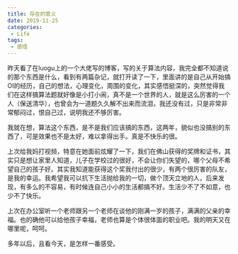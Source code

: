 ```yaml
---
title: 存在的意义
date: 2019-11-25
categories:
 - Life
tags:
 - 感悟
---
```

昨天看了在luogu上的一个大佬写的博客，写的关于算法内容，我完全都不知道说的那个东西是什么，看到有两篇杂记，就打开读了一下，里面讲的是自己从开始搞OI的经历，自己的想法，心理变化，周围的变化，其实感悟挺深的，突然觉得我们在这样搞算法题就好像是小打小闹，真不是一个世界的人，就是这么厉害的一个人（保送清华），也曾会为一道题久久解不出来而流泪，我还没有过，只是非常非常郁闷过，恨自己过，说明我还不够厉害。

我就在想，算法这个东西，是不是我们应该搞的东西，这两年，貌似也没搞别的东西了，可是效果也不是太好，难以拿得出手。真是不快乐的很。

上次给我妈打视频，特意在她面前炫耀了一下，我们在佛山获得的奖牌和证书，其实只是想让家里人知道，儿子在学校过的很好，不会让你们失望的，哪个父母不希望自己的孩子好。其实我知道能获得这个奖我付出的很少，有两个很厉害的队友，是我的幸运。我希望我可以抗下生活抛给我的一切，做个顶天立地的人，后来发现，有多么的不容易，有时候连自己小小的生活都搞不好。生活少不了不如意，也少不了快乐。

上次在办公室听一个老师跟另一个老师在谈他的刚满一岁的孩子，满满的父亲的幸福。也的确他可以给他孩子幸福，老师也算是个体很体面的职业吧。我的明天又在哪里呢，呵呵。

多年以后，且看今天，是怎样一番感受。